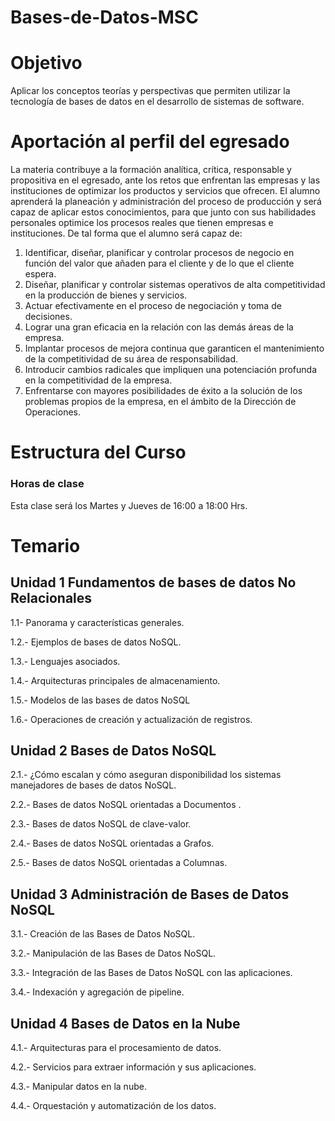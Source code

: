 # Bases-de-Datos-MSC

# Objetivo
Aplicar los conceptos teorías y perspectivas que permiten utilizar la tecnología de bases de datos en el desarrollo de sistemas de software. 

# Aportación al perfil del egresado

La materia contribuye a la formación analítica, crítica, responsable y propositiva en el egresado, ante los retos que enfrentan las empresas y las instituciones de optimizar los productos y servicios que ofrecen. El alumno aprenderá la planeación y administración del proceso de producción y será capaz de aplicar estos conocimientos, para que junto con sus habilidades personales optimice los procesos reales que tienen empresas e instituciones. De tal forma que el alumno será capaz de:

1.	Identificar, diseñar, planificar y controlar procesos de negocio en función del valor que añaden para el cliente y de lo que el cliente espera.
2.	Diseñar, planificar y controlar sistemas operativos de alta competitividad en la producción de bienes y servicios.
3.	Actuar efectivamente en el proceso de negociación y toma de decisiones.
4.	Lograr una gran eficacia en la relación con las demás áreas de la empresa.
5.	Implantar procesos de mejora continua que garanticen el mantenimiento de la competitividad de su área de responsabilidad.
6.	Introducir cambios radicales que impliquen una potenciación profunda en la competitividad de la empresa.
7.	Enfrentarse con mayores posibilidades de éxito a la solución de los problemas propios de la empresa, en el ámbito de la Dirección de Operaciones.

# Estructura del Curso

### Horas de clase

Esta clase será los Martes y Jueves  de 16:00 a 18:00 Hrs.

# Temario

## Unidad 1 Fundamentos de bases de datos No Relacionales

1.1- Panorama y características generales. 

1.2.- Ejemplos de bases de datos NoSQL.

1.3.- Lenguajes asociados.

1.4.- Arquitecturas principales de almacenamiento. 

1.5.- Modelos de las bases de datos NoSQL

1.6.- Operaciones de creación y actualización de registros.

## Unidad 2 Bases de Datos NoSQL 

2.1.- ¿Cómo escalan y cómo aseguran disponibilidad los sistemas manejadores de bases de datos NoSQL.

2.2.- Bases de datos NoSQL orientadas a Documentos .

2.3.- Bases de datos NoSQL de clave-valor. 

2.4.- Bases de datos NoSQL orientadas a Grafos.

2.5.- Bases de datos NoSQL orientadas a Columnas. 

## Unidad 3 Administración de Bases de Datos NoSQL

3.1.- Creación de las Bases de Datos NoSQL. 

3.2.- Manipulación de las Bases de Datos NoSQL. 

3.3.- Integración de las Bases de Datos NoSQL con las aplicaciones. 

3.4.- Indexación y agregación de pipeline.

## Unidad 4 Bases de Datos en la Nube

4.1.- Arquitecturas para el procesamiento de datos.

4.2.- Servicios para extraer información y sus aplicaciones.

4.3.- Manipular datos en la nube.

4.4.- Orquestación y automatización de los datos.



